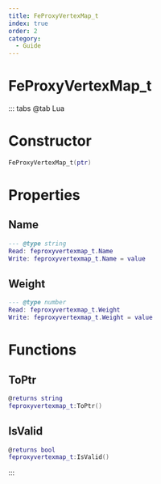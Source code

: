 ```yaml
---
title: FeProxyVertexMap_t
index: true
order: 2
category:
  - Guide
---
```


# FeProxyVertexMap_t

::: tabs
@tab Lua
# Constructor
```lua
FeProxyVertexMap_t(ptr)
```
# Properties
## Name 
```lua
--- @type string
Read: feproxyvertexmap_t.Name
Write: feproxyvertexmap_t.Name = value
```
## Weight 
```lua
--- @type number
Read: feproxyvertexmap_t.Weight
Write: feproxyvertexmap_t.Weight = value
```
# Functions
## ToPtr
```lua
@returns string
feproxyvertexmap_t:ToPtr()
```
## IsValid
```lua
@returns bool
feproxyvertexmap_t:IsValid()
```

:::